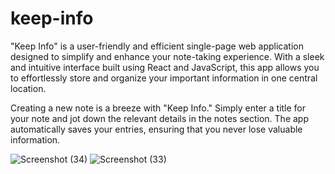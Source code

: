 # keep-info


"Keep Info" is a user-friendly and efficient single-page web application designed to simplify and enhance your note-taking experience.
With a sleek and intuitive interface built using React and JavaScript, this app allows you to effortlessly store and organize your 
important information in one central location.

Creating a new note is a breeze with "Keep Info." Simply enter a title for your note and jot down the relevant details in the notes
section. The app automatically saves your entries, ensuring that you never lose valuable information.

![Screenshot (34)](https://github.com/Chandrajeetm/keep-info/assets/94434424/be6567b6-bc04-466a-bd27-eba484ae5247)
![Screenshot (33)](https://github.com/Chandrajeetm/keep-info/assets/94434424/8454b423-0e6e-4460-ab10-06db3e4b280b)
